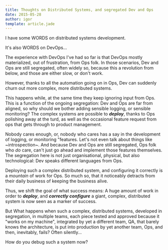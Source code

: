 ```yaml
---
title: Thoughts on Distributed Systems, and segregated Dev and Ops
date: 2015-05-28
author: igor
template: article.jade
---
```


I have some WORDS on distributed systems development.

It's also WORDS on DevOps…

<span class="more"></span>

The experience with DevOps I've had so far is that DevOps mostly
materialized, out of frustration, from Ops folk. In those scenarios, Dev and
Ops are still segregated, often widely so, because this a revolution from
below, and those are either slow, or don't work.

However, thanks to all the automation going on in Ops, Dev can suddenly churn
out more complex, more distributed systems.

This happens while, at the same time they keep ignoring input from Ops. This is
a function of the ongoing segregation: Dev and Ops are far from aligned, so why
should we bother adding sensible logging, or sensible monitoring? The complex
systems are possible to ***deploy***, thanks to Ops polishing away at the turd,
as well as the occasional feature request from ops that gets through to product
management.

Nobody cares enough, or, nobody who cares has a say in the development of
logging, or monitoring "features. Let's not even talk about things like
~introspection~. And because Dev and Ops are still segregated, Ops folk who
*do* care, can't just go ahead and implement those features themselves. The
segregation here is not just organisational, physical, but also technological:
Dev speaks different languages from Ops.

Deploying such a complex distributed system, and configuring it correctly is a
*mountain* of work for Ops. So much so, that it noticeably detracts from their
daily business of keeping the business alive.

Thus, we shift the goal of what success means: A huge amount of work in order
to ***deploy***, and ***correctly configure*** a giant, complex, distributed
system is now seen as a marker of success.

But What happens when such a complex, distributed systems, developed in
segregation, in multiple teams, each piece tested and approved because it
"works on my machine", integrated by yet a different team, QA, that barely
knows the architecture, is put into production by yet another team, Ops, and
then, inevitably, fails? Often silently…

How do you debug such a system now?

